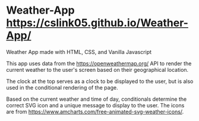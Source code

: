 # Weather-App https://cslink05.github.io/Weather-App/
Weather App made with HTML, CSS, and Vanilla Javascript

This app uses data from the https://openweathermap.org/ API to render the current weather to the user's screen based on their geographical location.  

The clock at the top serves as a clock to be displayed to the user, but is also used in the conditional rendering of the page.

Based on the current weather and time of day, conditionals determine the correct SVG icon and a unique message to display to the user. The icons are from https://www.amcharts.com/free-animated-svg-weather-icons/.
